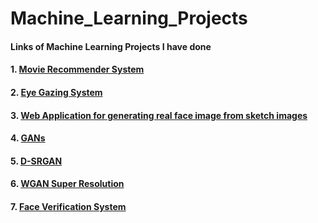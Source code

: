 # Machine_Learning_Projects
#### Links of Machine Learning Projects I have done 
#### 1. <a href="https://github.com/saquibali7/MovieRecommender">Movie Recommender System</a>
#### 2. <a href="https://github.com/saquibali7/EyeGazing">Eye Gazing System</a>
#### 3. <a href="https://github.com/saquibali7/Web-application-for-sketch2face"> Web Application for generating real face image from sketch images</a>
#### 4. <a href="https://github.com/saquibali7/GeneratingMorulaImages">GANs</a>
#### 5. <a href="https://github.com/saquibali7/D-SRGAN">D-SRGAN</a>
#### 6. <a href="https://github.com/saquibali7/WGAN_for_SuperResolution">WGAN Super Resolution</a>
#### 7. <a href="https://github.com/saquibali7/Face_Verfication-System">Face Verification System</a>
